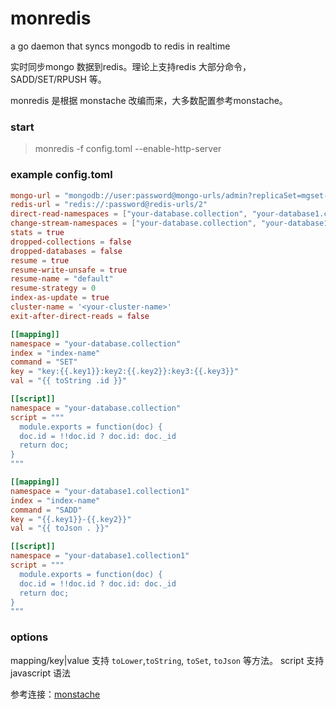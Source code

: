 # monredis
a go daemon that syncs mongodb to redis in realtime


实时同步mongo 数据到redis。理论上支持redis 大部分命令，SADD/SET/RPUSH 等。

monredis 是根据 monstache 改编而来，大多数配置参考monstache。

### start
> monredis -f config.toml --enable-http-server

### example config.toml
```toml
mongo-url = "mongodb://user:password@mongo-urls/admin?replicaSet=mgset-17327671"
redis-url = "redis://:password@redis-urls/2"
direct-read-namespaces = ["your-database.collection", "your-database1.collection2"]
change-stream-namespaces = ["your-database.collection", "your-database1.collection2"]
stats = true
dropped-collections = false
dropped-databases = false
resume = true
resume-write-unsafe = true
resume-name = "default"
resume-strategy = 0
index-as-update = true
cluster-name = '<your-cluster-name>'
exit-after-direct-reads = false

[[mapping]]
namespace = "your-database.collection"
index = "index-name"
command = "SET"
key = "key:{{.key1}}:key2:{{.key2}}:key3:{{.key3}}"
val = "{{ toString .id }}"

[[script]]
namespace = "your-database.collection"
script = """
  module.exports = function(doc) {
  doc.id = !!doc.id ? doc.id: doc._id
  return doc;
}
"""

[[mapping]]
namespace = "your-database1.collection1"
index = "index-name"
command = "SADD"
key = "{{.key1}}-{{.key2}}"
val = "{{ toJson . }}"

[[script]]
namespace = "your-database1.collection1"
script = """
  module.exports = function(doc) {
  doc.id = !!doc.id ? doc.id: doc._id
  return doc;
}
"""
```

### options
   mapping/key|value  支持 `toLower`,`toString`, `toSet`, `toJson` 等方法。
   script 支持javascript 语法
   
 
参考连接：[monstache](https://github.com/rwynn/monstache)
   